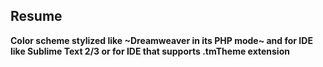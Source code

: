 Resume
------

**Color scheme stylized like ~Dreamweaver in its PHP mode~ and for IDE like Sublime Text 2/3 or for IDE that supports .tmTheme extension**